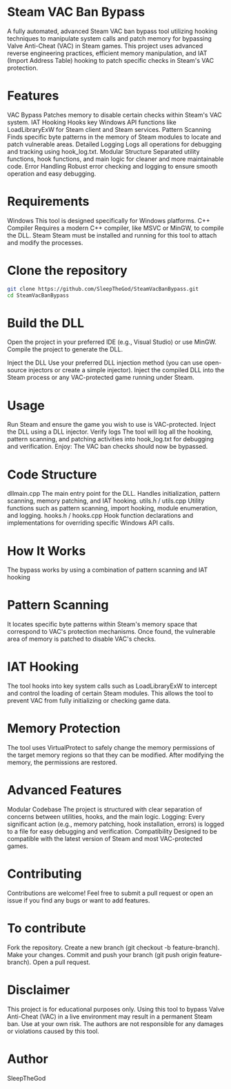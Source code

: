 # Steam VAC Ban Bypass
A fully automated, advanced Steam VAC ban bypass tool utilizing hooking techniques to manipulate system calls and patch memory for bypassing Valve Anti-Cheat (VAC) in Steam games. This project uses advanced reverse engineering practices, efficient memory manipulation, and IAT (Import Address Table) hooking to patch specific checks in Steam's VAC protection.

# Features
VAC Bypass Patches memory to disable certain checks within Steam's VAC system.
IAT Hooking Hooks key Windows API functions like LoadLibraryExW for Steam client and Steam services.
Pattern Scanning Finds specific byte patterns in the memory of Steam modules to locate and patch vulnerable areas.
Detailed Logging Logs all operations for debugging and tracking using hook_log.txt.
Modular Structure Separated utility functions, hook functions, and main logic for cleaner and more maintainable code.
Error Handling Robust error checking and logging to ensure smooth operation and easy debugging.

# Requirements
Windows This tool is designed specifically for Windows platforms.
C++ Compiler Requires a modern C++ compiler, like MSVC or MinGW, to compile the DLL.
Steam Steam must be installed and running for this tool to attach and modify the processes.

# Clone the repository
```bash
git clone https://github.com/SleepTheGod/SteamVacBanBypass.git
cd SteamVacBanBypass
```

# Build the DLL
Open the project in your preferred IDE (e.g., Visual Studio) or use MinGW.
Compile the project to generate the DLL.

Inject the DLL
Use your preferred DLL injection method (you can use open-source injectors or create a simple injector).
Inject the compiled DLL into the Steam process or any VAC-protected game running under Steam.

# Usage
Run Steam and ensure the game you wish to use is VAC-protected.
Inject the DLL using a DLL injector.
Verify logs
The tool will log all the hooking, pattern scanning, and patching activities into hook_log.txt for debugging and verification.
Enjoy: The VAC ban checks should now be bypassed.

# Code Structure
dllmain.cpp The main entry point for the DLL. Handles initialization, pattern scanning, memory patching, and IAT hooking.
utils.h / utils.cpp Utility functions such as pattern scanning, import hooking, module enumeration, and logging.
hooks.h / hooks.cpp Hook function declarations and implementations for overriding specific Windows API calls.

# How It Works
The bypass works by using a combination of pattern scanning and IAT hooking

# Pattern Scanning
It locates specific byte patterns within Steam's memory space that correspond to VAC's protection mechanisms.
Once found, the vulnerable area of memory is patched to disable VAC's checks.

# IAT Hooking
The tool hooks into key system calls such as LoadLibraryExW to intercept and control the loading of certain Steam modules.
This allows the tool to prevent VAC from fully initializing or checking game data.

# Memory Protection
The tool uses VirtualProtect to safely change the memory permissions of the target memory regions so that they can be modified.
After modifying the memory, the permissions are restored.

# Advanced Features
Modular Codebase The project is structured with clear separation of concerns between utilities, hooks, and the main logic.
Logging: Every significant action (e.g., memory patching, hook installation, errors) is logged to a file for easy debugging and verification.
Compatibility Designed to be compatible with the latest version of Steam and most VAC-protected games.

# Contributing
Contributions are welcome! Feel free to submit a pull request or open an issue if you find any bugs or want to add features.

# To contribute
Fork the repository.
Create a new branch (git checkout -b feature-branch).
Make your changes.
Commit and push your branch (git push origin feature-branch).
Open a pull request.

# Disclaimer
This project is for educational purposes only. Using this tool to bypass Valve Anti-Cheat (VAC) in a live environment may result in a permanent Steam ban. Use at your own risk. The authors are not responsible for any damages or violations caused by this tool.

# Author
SleepTheGod
